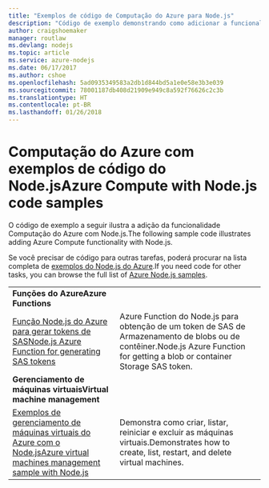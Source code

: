 ```yaml
---
title: "Exemplos de código de Computação do Azure para Node.js"
description: "Código de exemplo demonstrando como adicionar a funcionalidade de Computação do Azure com o Node.js."
author: craigshoemaker
manager: routlaw
ms.devlang: nodejs
ms.topic: article
ms.service: azure-nodejs
ms.date: 06/17/2017
ms.author: cshoe
ms.openlocfilehash: 5ad0935349583a2db1d844bd5a1e0e58e3b3e039
ms.sourcegitcommit: 78001187db408d21909e949c8a592f76626c2c3b
ms.translationtype: HT
ms.contentlocale: pt-BR
ms.lasthandoff: 01/26/2018
---
```

# <a name="azure-compute-with-nodejs-code-samples"></a><span data-ttu-id="f61f0-103">Computação do Azure com exemplos de código do Node.js</span><span class="sxs-lookup"><span data-stu-id="f61f0-103">Azure Compute with Node.js code samples</span></span>

<span data-ttu-id="f61f0-104">O código de exemplo a seguir ilustra a adição da funcionalidade Computação do Azure com Node.js.</span><span class="sxs-lookup"><span data-stu-id="f61f0-104">The following sample code illustrates adding Azure Compute functionality with Node.js.</span></span>

<span data-ttu-id="f61f0-105">Se você precisar de código para outras tarefas, poderá procurar na lista completa de [exemplos do Node.js do Azure](https://azure.microsoft.com/resources/samples/?term=nodejs).</span><span class="sxs-lookup"><span data-stu-id="f61f0-105">If you need code for other tasks, you can browse the full list of [Azure Node.js samples](https://azure.microsoft.com/resources/samples/?term=nodejs).</span></span>

| | |
|---|---|
| <span data-ttu-id="f61f0-106">**Funções do Azure**</span><span class="sxs-lookup"><span data-stu-id="f61f0-106">**Azure Functions**</span></span> ||
| [<span data-ttu-id="f61f0-107">Função Node.js do Azure para gerar tokens de SAS</span><span class="sxs-lookup"><span data-stu-id="f61f0-107">Node.js Azure Function for generating SAS tokens</span></span>](https://azure.microsoft.com/resources/samples/functions-node-sas-token/) | <span data-ttu-id="f61f0-108">Azure Function do Node.js para obtenção de um token de SAS de Armazenamento de blobs ou de contêiner.</span><span class="sxs-lookup"><span data-stu-id="f61f0-108">Node.js Azure Function for getting a blob or container Storage SAS token.</span></span> |
| <span data-ttu-id="f61f0-109">**Gerenciamento de máquinas virtuais**</span><span class="sxs-lookup"><span data-stu-id="f61f0-109">**Virtual machine management**</span></span> ||
| [<span data-ttu-id="f61f0-110">Exemplos de gerenciamento de máquinas virtuais do Azure com o Node.js</span><span class="sxs-lookup"><span data-stu-id="f61f0-110">Azure virtual machines management sample with Node.js</span></span>](https://github.com/Azure-Samples/storage-blob-node-getting-started) | <span data-ttu-id="f61f0-111">Demonstra como criar, listar, reiniciar e excluir as máquinas virtuais.</span><span class="sxs-lookup"><span data-stu-id="f61f0-111">Demonstrates how to create, list, restart, and delete virtual machines.</span></span> |